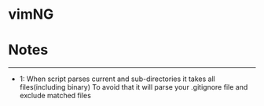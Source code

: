 # vimNG

# Notes
-----
* 1:
When script parses current and sub-directories it takes all files(including binary)
To avoid that it will parse your .gitignore file and exclude matched files
